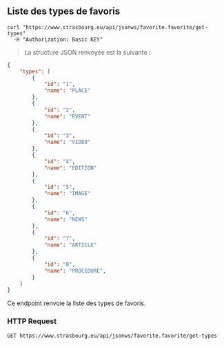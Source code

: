 ## Liste des types de favoris

```shell
curl "https://www.strasbourg.eu/api/jsonws/favorite.favorite/get-types"
  -H "Authorization: Basic KEY"
```

> La structure JSON renvoyée est la suivante :

```json
{
    "types": [
        {
            "id": "1",
            "name": "PLACE"
        },
        {
            "id": "2",
            "name": "EVENT"
        },
        {
            "id": "3",
            "name": "VIDEO"
        },
        {
            "id": "4",
            "name": "EDITION"
        },
        {
            "id": "5",
            "name": "IMAGE"
        },
        {
            "id": "6",
            "name": "NEWS"
        },
        {
            "id": "7",
            "name": "ARTICLE"
        },
        {
            "id": "8",
            "name": "PROCEDURE",
        }
    ]
}
```

Ce endpoint renvoie la liste des types de favoris.

### HTTP Request

`GET https://www.strasbourg.eu/api/jsonws/favorite.favorite/get-types`